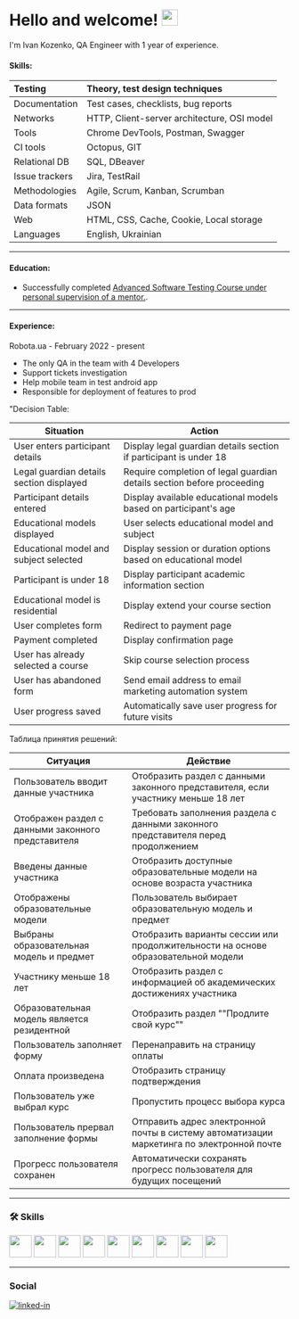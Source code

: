 # Hello and welcome! <img src="https://media.giphy.com/media/hvRJCLFzcasrR4ia7z/giphy.gif" width="29px">

I'm Ivan Kozenko, QA Engineer with 1 year of experience. 

#### Skills:

| Testing | Theory, test design techniques |
| :----------------- | :------------------ |
| Documentation   | Test cases, checklists, bug reports  |
| Networks   | HTTP, Client-server architecture, OSI model  |
| Tools   | Chrome DevTools, Postman, Swagger  |
| CI tools   | Octopus, GIT   |
| Relational DB   | SQL, DBeaver  |
| Issue trackers   | Jira, TestRail   |
| Methodologies   | Agile, Scrum, Kanban, Scrumban  |
| Data formats   | JSON  |
| Web   | HTML, CSS, Cache, Cookie, Local storage  |
| Languages   | English, Ukrainian  |

---

#### Education:
<ul>
 <li>Successfully completed <a target="_blank" href="https://ilarionhalushka.github.io/certificates/Ivan-Kozenko#certificate-of-completion">Advanced Software Testing Course under personal supervision of a mentor.</a>.</li>
</ul>

---

#### Experience:
Robota.ua - February 2022 - present
* The only QA in the team with 4 Developers
* Support tickets investigation
* Help mobile team in test android app
* Responsible for deployment of features to prod

"Decision Table:

| Situation | Action |
| --- | --- |
| User enters participant details | Display legal guardian details section if participant is under 18 |
| Legal guardian details section displayed | Require completion of legal guardian details section before proceeding |
| Participant details entered | Display available educational models based on participant's age |
| Educational models displayed | User selects educational model and subject |
| Educational model and subject selected | Display session or duration options based on educational model |
| Participant is under 18 | Display participant academic information section |
| Educational model is residential | Display extend your course section |
| User completes form | Redirect to payment page |
| Payment completed | Display confirmation page |
| User has already selected a course | Skip course selection process |
| User has abandoned form | Send email address to email marketing automation system |
| User progress saved | Automatically save user progress for future visits |

Таблица принятия решений:

| Ситуация | Действие |
| --- | --- |
| Пользователь вводит данные участника | Отобразить раздел с данными законного представителя, если участнику меньше 18 лет |
| Отображен раздел с данными законного представителя | Требовать заполнения раздела с данными законного представителя перед продолжением |
| Введены данные участника | Отобразить доступные образовательные модели на основе возраста участника |
| Отображены образовательные модели | Пользователь выбирает образовательную модель и предмет |
| Выбраны образовательная модель и предмет | Отобразить варианты сессии или продолжительности на основе образовательной модели |
| Участнику меньше 18 лет | Отобразить раздел с информацией об академических достижениях участника |
| Образовательная модель является резидентной | Отобразить раздел ""Продлите свой курс"" |
| Пользователь заполняет форму | Перенаправить на страницу оплаты |
| Оплата произведена | Отобразить страницу подтверждения |
| Пользователь уже выбрал курс | Пропустить процесс выбора курса |
| Пользователь прервал заполнение формы | Отправить адрес электронной почты в систему автоматизации маркетинга по электронной почте |
| Прогресс пользователя сохранен | Автоматически сохранять прогресс пользователя для будущих посещений |"

---

### :hammer_and_wrench: Skills

<div>

 <img src="https://user-images.githubusercontent.com/113934709/221174283-ce51f794-02f2-4c91-b24a-eb1e7e026f8a.png" width="40" height="40"/>
 <img src="https://user-images.githubusercontent.com/113934709/221174303-52d1a2ee-047e-4b0a-88fc-97164157d699.png" width="40" height="40"/>
 <img src="https://user-images.githubusercontent.com/113934709/221174306-e6c1f52f-4411-43a6-842f-a21dfa1dcc03.png" width="40" height="40"/>
 <img src="https://user-images.githubusercontent.com/113934709/221174291-e6daa64b-54dd-4ea3-b05f-c63a095856b1.png" width="40" height="40"/>
 <img src="https://user-images.githubusercontent.com/113934709/221174302-3f5e4665-0ef5-4320-90ca-93df9f79bf0d.png" width="40" height="40"/>
 <img src="https://user-images.githubusercontent.com/113934709/221174305-4eff79ea-7a1f-4bf4-b952-8d0c7237d225.png" width="40" height="40"/>
 <img src="https://user-images.githubusercontent.com/113934709/221174290-80c8e1f9-3aa8-4925-bdc3-d20edfa8c5e6.png" width="40" height="40"/>
 <img src="https://user-images.githubusercontent.com/113934709/221174296-dda7d004-2d2c-47c4-8eda-1b873c7272ee.png" width="40" height="40"/>
 <img src="https://user-images.githubusercontent.com/113934709/221174308-6129d0f4-6d48-47ce-8087-6d80e4cdc629.png" width="40" height="40"/>

 ---
 
</div>

### Social

<div id="badges">

[![linked-in](https://img.shields.io/badge/LinkedIn-0077B5?style=for-the-badge&logo=LinkedIn&logoColor=white)](https://www.linkedin.com/in/ivan-kozenko-qa/)
